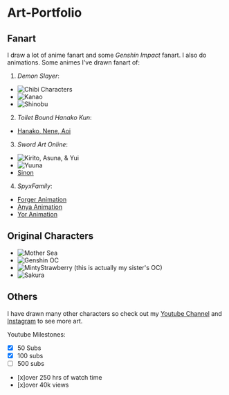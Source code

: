 # Art-Portfolio
## Fanart
I draw a lot of anime fanart and some _Genshin Impact_ fanart. I also do animations.
Some animes I've drawn fanart of:

1. _Demon Slayer_:
- ![Chibi Characters](https://drive.google.com/file/d/1ImCW3lwV1LeBIllVCB9CR1C-n7XKgGru/view?usp=sharing)
- ![Kanao](https://drive.google.com/file/d/1ugjCrYsIsYLDT9Hb8eaD7_bX5V2AOgGU/view?usp=sharing) 
- ![Shinobu](https://drive.google.com/file/d/1YRSCyqaAxfyZBSObffpT8EyaM0rZctLy/view?usp=sharing)

2. _Toilet Bound Hanako Kun_:
- [Hanako, Nene, Aoi](https://youtu.be/Anl0JWMoWCQ)

3. _Sword Art Online_:
- ![Kirito, Asuna, & Yui](https://photos.google.com/photo/AF1QipMRR-c7yi1rMBZIphLSocRMSEXrPTOjQKlh6w3k)
- ![Yuuna](https://photos.google.com/photo/AF1QipMwK37Y6B9MIVIFFodZbs1TveSxlNyr7HIqNV7u)
- [Sinon](https://youtu.be/nLFQdcMeZ_k)

4. _SpyxFamily_:
- [Forger Animation](https://youtu.be/pO6YLdVRd_g)
- [Anya Animation](https://youtu.be/D9iCrxKuh9Y)
- [Yor Animation](https://youtu.be/qwMBH066Uug)

## Original Characters
- ![Mother Sea](https://drive.google.com/file/d/17TLTZoGXG0WN_kirRT9GcEi7C8qUf1gL/view?usp=sharing)
- ![Genshin OC](https://drive.google.com/file/d/1B4-QNYScedYA4v2qbrd09d58YLDfpX69/view?usp=sharing)
- ![MintyStrawberry](https://drive.google.com/file/d/1z_oLWR-q9C6FRqTP1Rw8dJMOT60Lc80Z/view?usp=sharing) (this is actually my sister's OC)
- ![Sakura](https://drive.google.com/file/d/18e--M5jCEpT3mn_apaLyxidIQ70A0bGv/view?usp=sharing)

## Others
I have drawn many other characters so check out my [Youtube Channel](https://www.youtube.com/channel/UCV2ia3mil29mhjn_7H5UgYg) and 
[Instagram](https://www.instagram.com/sumi.sketch/) to see more art.

Youtube Milestones:

- [x] 50 Subs
- [x] 100 subs
- [ ] 500 subs
- [x]over 250 hrs of watch time
- [x]over 40k views
